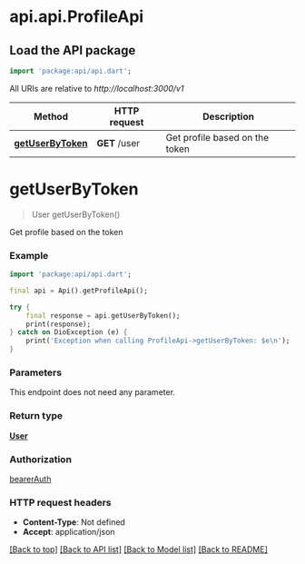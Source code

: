 # api.api.ProfileApi

## Load the API package
```dart
import 'package:api/api.dart';
```

All URIs are relative to *http://localhost:3000/v1*

Method | HTTP request | Description
------------- | ------------- | -------------
[**getUserByToken**](ProfileApi.md#getuserbytoken) | **GET** /user | Get profile based on the token


# **getUserByToken**
> User getUserByToken()

Get profile based on the token

### Example
```dart
import 'package:api/api.dart';

final api = Api().getProfileApi();

try {
    final response = api.getUserByToken();
    print(response);
} catch on DioException (e) {
    print('Exception when calling ProfileApi->getUserByToken: $e\n');
}
```

### Parameters
This endpoint does not need any parameter.

### Return type

[**User**](User.md)

### Authorization

[bearerAuth](../README.md#bearerAuth)

### HTTP request headers

 - **Content-Type**: Not defined
 - **Accept**: application/json

[[Back to top]](#) [[Back to API list]](../README.md#documentation-for-api-endpoints) [[Back to Model list]](../README.md#documentation-for-models) [[Back to README]](../README.md)

